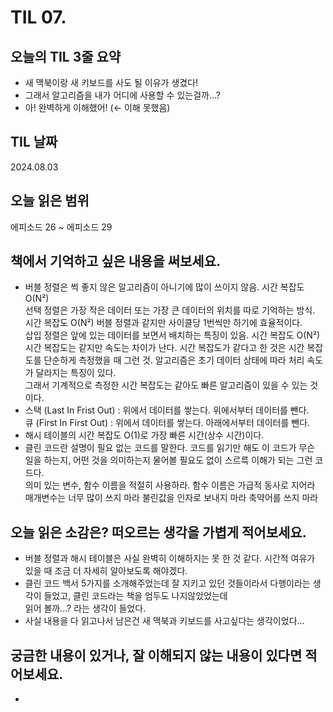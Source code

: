# TIL 07. 


## 오늘의 TIL 3줄 요약

- 새 맥북이랑 새 키보드를 사도 될 이유가 생겼다!
- 그래서 알고리즘을 내가 어디에 사용할 수 있는걸까...?
- 아! 완벽하게 이해했어! (← 이해 못했음)

## TIL 날짜

2024.08.03


## 오늘 읽은 범위

에피소드 26 ~ 에피소드 29


## 책에서 기억하고 싶은 내용을 써보세요.

- 버블 정렬은 썩 좋지 않은 알고리즘이 아니기에 많이 쓰이지 않음. 시간 복잡도 O(N²)<br/>
  선택 정렬은 가장 작은 데이터 또는 가장 큰 데이터의 위치를 따로 기억하는 방식. 시간 복잡도 O(N²) 버블 정렬과 같지만 사이클당 1번씩만 하기에 효율적이다.<br/>
  삽입 정렬은 앞에 있는 데이터를 보면서 배치하는 특징이 있음. 시간 복잡도 O(N²)<br/>
  시간 복잡도는 같지만 속도는 차이가 난다. 시간 복잡도가 같다고 한 것은 시간 복잡도를 단순하게 측정했을 때 그런 것. 알고리즘은 초기 데이터 상태에 따라 처리 속도가 달라지는 특징이 있다.<br/>
  그래서 기계적으로 측정한 시간 복잡도는 같아도 빠른 알고리즘이 있을 수 있는 것이다.
- 스택 (Last In Frist Out) : 위에서 데이터를 쌓는다. 위에서부터 데이터를 뺀다.<br/>
  큐 (First In First Out) : 위에서 데이터를 쌓는다. 아래에서부터 데이터를 뺀다.
- 해시 테이블의 시간 복잡도 O(1)로 가장 빠른 시간(상수 시간)이다.
- 클린 코드란 설명이 필요 없는 코드를 말한다. 코드를 읽기만 해도 이 코드가 무슨 일을 하는지, 어떤 것을 의미하는지 물어볼 필요도 없이 스르륵 이해가 되는 그런 코드다.<br/>
  의미 있는 변수, 함수 이름을 적절히 사용하라.
  함수 이름은 가급적 동사로 지어라
  매개변수는 너무 많이 쓰지 마라
  불린값을 인자로 보내지 마라
  축약어를 쓰지 마라
  
  

## 오늘 읽은 소감은? 떠오르는 생각을 가볍게 적어보세요.
    
- 버블 정렬과 해시 테이블은 사실 완벽히 이해하지는 못 한 것 같다. 시간적 여유가 있을 때 조금 더 자세히 알아보도록 해야겠다.
- 클린 코드 백서 5가지를 소개해주었는데 잘 지키고 있던 것들이라서 다행이라는 생각이 들었고, 클린 코드라는 책을 엄두도 나지않았었는데<br/>
  읽어 볼까...? 라는 생각이 들었다.
- 사실 내용을 다 읽고나서 남은건 새 맥북과 키보드를 사고싶다는 생각이었다...


## 궁금한 내용이 있거나, 잘 이해되지 않는 내용이 있다면 적어보세요.

- 
